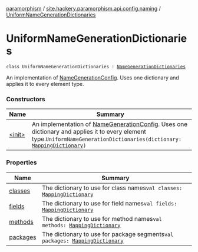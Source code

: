 [paramorphism](../../index.md) / [site.hackery.paramorphism.api.config.naming](../index.md) / [UniformNameGenerationDictionaries](./index.md)

# UniformNameGenerationDictionaries

`class UniformNameGenerationDictionaries : `[`NameGenerationDictionaries`](../-name-generation-dictionaries/index.md)

An implementation of [NameGenerationConfig](../-name-generation-config/index.md). Uses one dictionary and applies it to every element type.

### Constructors

| Name | Summary |
|---|---|
| [&lt;init&gt;](-init-.md) | An implementation of [NameGenerationConfig](../-name-generation-config/index.md). Uses one dictionary and applies it to every element type.`UniformNameGenerationDictionaries(dictionary: `[`MappingDictionary`](../../site.hackery.paramorphism.api.naming/-mapping-dictionary/index.md)`)` |

### Properties

| Name | Summary |
|---|---|
| [classes](classes.md) | The dictionary to use for class names`val classes: `[`MappingDictionary`](../../site.hackery.paramorphism.api.naming/-mapping-dictionary/index.md) |
| [fields](fields.md) | The dictionary to use for field names`val fields: `[`MappingDictionary`](../../site.hackery.paramorphism.api.naming/-mapping-dictionary/index.md) |
| [methods](methods.md) | The dictionary to use for method names`val methods: `[`MappingDictionary`](../../site.hackery.paramorphism.api.naming/-mapping-dictionary/index.md) |
| [packages](packages.md) | The dictionary to use for package segments`val packages: `[`MappingDictionary`](../../site.hackery.paramorphism.api.naming/-mapping-dictionary/index.md) |
